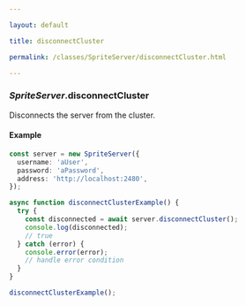 ```yaml
---

layout: default

title: disconnectCluster

permalink: /classes/SpriteServer/disconnectCluster.html

---
```


### _SpriteServer_.disconnectCluster

Disconnects the server from the cluster.

#### Example

```ts
const server = new SpriteServer({
  username: 'aUser',
  password: 'aPassword',
  address: 'http://localhost:2480',
});

async function disconnectClusterExample() {
  try {
    const disconnected = await server.disconnectCluster();
    console.log(disconnected);
    // true
  } catch (error) {
    console.error(error);
    // handle error condition
  }
}

disconnectClusterExample();
```

